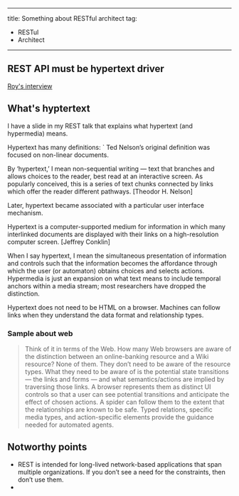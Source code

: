 ---
title: Something about RESTful architect
tag:
- RESTul
- Architect
----

## REST API must be hypertext driver
[Roy's interview](http://roy.gbiv.com/untangled/2008/rest-apis-must-be-hypertext-driven)

## What's hyptertext
I have a slide in my REST talk that explains what hypertext (and hypermedia) means.

Hypertext has many definitions:
` 
Ted Nelson’s original definition was focused on non-linear documents.

By ‘hypertext,’ I mean non-sequential writing — text that branches and allows choices to the reader, best read at an interactive screen. As popularly conceived, this is a series of text chunks connected by links which offer the reader different pathways. [Theodor H. Nelson]

Later, hypertext became associated with a particular user interface mechanism.

Hypertext is a computer-supported medium for information in which many interlinked
documents are displayed with their links on a high-resolution computer screen. [Jeffrey Conklin]

When I say hypertext, I mean the simultaneous presentation of information and controls such that the information becomes the affordance through which the user (or automaton) obtains choices and selects actions. Hypermedia is just an expansion on what text means to include temporal anchors within a media stream; most researchers have dropped the distinction.

Hypertext does not need to be HTML on a browser. Machines can follow links when they understand the data format and relationship types.

### Sample about web
> Think of it in terms of the Web. How many Web browsers are aware of the distinction between an online-banking resource and a Wiki resource? None of them. They don’t need to be aware of the resource types. What they need to be aware of is the potential state transitions — the links and forms — and what semantics/actions are implied by traversing those links. A browser represents them as distinct UI controls so that a user can see potential transitions and anticipate the effect of chosen actions. A spider can follow them to the extent that the relationships are known to be safe. Typed relations, specific media types, and action-specific elements provide the guidance needed for automated agents.


## Notworthy points
- REST is intended for long-lived network-based applications that span multiple organizations. If you don’t see a need for the constraints, then don’t use them. 
- 
